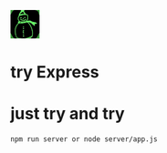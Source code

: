 ![img](https://github.com/studendzhoujun/jun/blob/master/static/img/txx.png)
# try Express
# just try and try
```
npm run server or node server/app.js
```